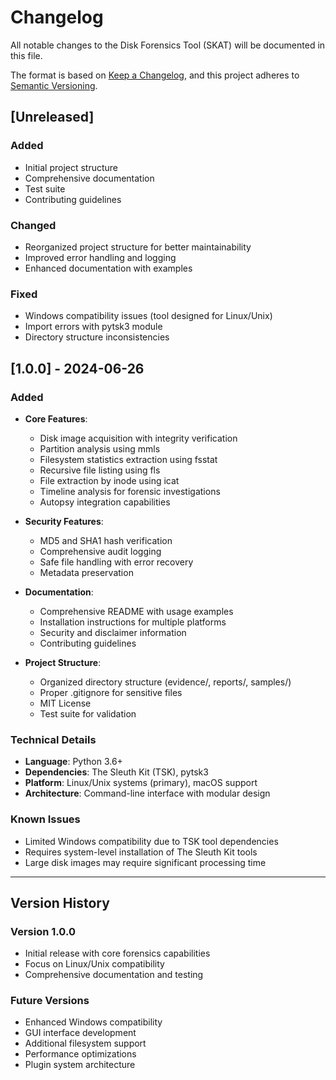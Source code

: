 # Changelog

All notable changes to the Disk Forensics Tool (SKAT) will be documented in this file.

The format is based on [Keep a Changelog](https://keepachangelog.com/en/1.0.0/),
and this project adheres to [Semantic Versioning](https://semver.org/spec/v2.0.0.html).

## [Unreleased]

### Added
- Initial project structure
- Comprehensive documentation
- Test suite
- Contributing guidelines

### Changed
- Reorganized project structure for better maintainability
- Improved error handling and logging
- Enhanced documentation with examples

### Fixed
- Windows compatibility issues (tool designed for Linux/Unix)
- Import errors with pytsk3 module
- Directory structure inconsistencies

## [1.0.0] - 2024-06-26

### Added
- **Core Features**:
  - Disk image acquisition with integrity verification
  - Partition analysis using mmls
  - Filesystem statistics extraction using fsstat
  - Recursive file listing using fls
  - File extraction by inode using icat
  - Timeline analysis for forensic investigations
  - Autopsy integration capabilities

- **Security Features**:
  - MD5 and SHA1 hash verification
  - Comprehensive audit logging
  - Safe file handling with error recovery
  - Metadata preservation

- **Documentation**:
  - Comprehensive README with usage examples
  - Installation instructions for multiple platforms
  - Security and disclaimer information
  - Contributing guidelines

- **Project Structure**:
  - Organized directory structure (evidence/, reports/, samples/)
  - Proper .gitignore for sensitive files
  - MIT License
  - Test suite for validation

### Technical Details
- **Language**: Python 3.6+
- **Dependencies**: The Sleuth Kit (TSK), pytsk3
- **Platform**: Linux/Unix systems (primary), macOS support
- **Architecture**: Command-line interface with modular design

### Known Issues
- Limited Windows compatibility due to TSK tool dependencies
- Requires system-level installation of The Sleuth Kit tools
- Large disk images may require significant processing time

---

## Version History

### Version 1.0.0
- Initial release with core forensics capabilities
- Focus on Linux/Unix compatibility
- Comprehensive documentation and testing

### Future Versions
- Enhanced Windows compatibility
- GUI interface development
- Additional filesystem support
- Performance optimizations
- Plugin system architecture 